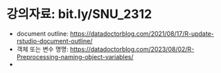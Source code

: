 # 강의자료: bit.ly/SNU_2312

* document outline: https://datadoctorblog.com/2021/08/17/R-update-rstudio-document-outline/
* 객체 또는 변수 명명: https://datadoctorblog.com/2023/08/02/R-Preprocessing-naming-object-variables/
* 
